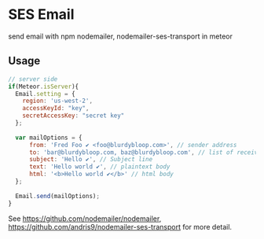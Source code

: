 # SES Email
send email with npm nodemailer, nodemailer-ses-transport in meteor

## Usage
```javascript
// server side
if(Meteor.isServer){
  Email.setting = {
    region: 'us-west-2',
    accessKeyId: "key",
    secretAccessKey: "secret key"
  };
  
  var mailOptions = {
      from: 'Fred Foo ✔ <foo@blurdybloop.com>', // sender address
      to: 'bar@blurdybloop.com, baz@blurdybloop.com', // list of receivers
      subject: 'Hello ✔', // Subject line
      text: 'Hello world ✔', // plaintext body
      html: '<b>Hello world ✔</b>' // html body
  };
  
  Email.send(mailOptions);
}
```

See https://github.com/nodemailer/nodemailer, https://github.com/andris9/nodemailer-ses-transport for more detail.
